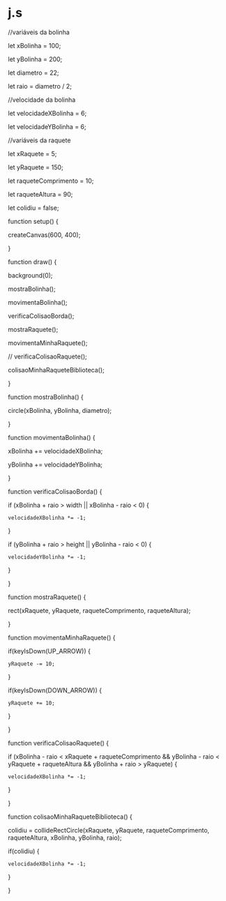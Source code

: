 # j.s
//variáveis da bolinha

let xBolinha = 100;

let yBolinha = 200;

let diametro = 22;

let raio = diametro / 2;

//velocidade da bolinha

let velocidadeXBolinha = 6;

let velocidadeYBolinha = 6;

//variáveis da raquete

let xRaquete = 5;

let yRaquete = 150;

let raqueteComprimento = 10;

let raqueteAltura = 90;

let colidiu = false;

function setup() {

  createCanvas(600, 400);

}

function draw() {

  background(0);

  mostraBolinha();

  movimentaBolinha();

  verificaColisaoBorda();

  mostraRaquete();

  movimentaMinhaRaquete();

  // verificaColisaoRaquete();

  colisaoMinhaRaqueteBiblioteca();

}

function mostraBolinha() {

  circle(xBolinha, yBolinha, diametro);

}

function movimentaBolinha() {

  xBolinha += velocidadeXBolinha;

  yBolinha += velocidadeYBolinha;

}

function verificaColisaoBorda() {

  if (xBolinha + raio > width || xBolinha - raio < 0) {

    velocidadeXBolinha *= -1;

  }

  if (yBolinha + raio > height || yBolinha - raio < 0) {

    velocidadeYBolinha *= -1;

  }

}

function mostraRaquete() {

  rect(xRaquete, yRaquete, raqueteComprimento, raqueteAltura);

}

function movimentaMinhaRaquete() {

  if(keyIsDown(UP_ARROW)) {

    yRaquete -= 10;

  }

  if(keyIsDown(DOWN_ARROW)) {

    yRaquete += 10;

  }

}

function verificaColisaoRaquete() {

  if (xBolinha - raio < xRaquete + raqueteComprimento && yBolinha - raio < yRaquete + raqueteAltura && yBolinha + raio > yRaquete) {

    velocidadeXBolinha *= -1;

  }

}

function colisaoMinhaRaqueteBiblioteca() {

  colidiu = collideRectCircle(xRaquete, yRaquete, raqueteComprimento, raqueteAltura, xBolinha, yBolinha, raio);

  if(colidiu) {

    velocidadeXBolinha *= -1;

  }

}





